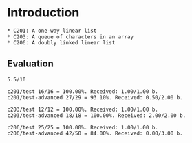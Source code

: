 # Introduction
    * C201: A one-way linear list
    * C203: A queue of characters in an array 
    * C206: A doubly linked linear list

## Evaluation 
    5.5/10
    
    c201/test 16/16 = 100.00%. Received: 1.00/1.00 b. 
    c201/test-advanced 27/29 = 93.10%. Received: 0.50/2.00 b. 
    
    c203/test 12/12 = 100.00%. Received: 1.00/1.00 b. 
    c203/test-advanced 18/18 = 100.00%. Received: 2.00/2.00 b. 
    
    c206/test 25/25 = 100.00%. Received: 1.00/1.00 b. 
    c206/test-advanced 42/50 = 84.00%. Received: 0.00/3.00 b.